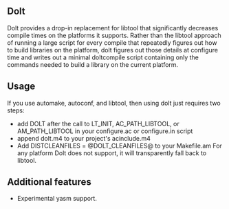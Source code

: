 Dolt
----

Dolt provides a drop-in replacement for libtool that significantly decreases
compile times on the platforms it supports. Rather than the libtool approach
of running a large script for every compile that repeatedly figures out how
to build libraries on the platform, dolt figures out those details at
configure time and writes out a minimal doltcompile script containing only the
commands needed to build a library on the current platform.


Usage
-----

If you use automake, autoconf, and libtool, then using dolt just requires two
steps:

- add DOLT after the call to LT_INIT, AC_PATH_LIBTOOL, or AM_PATH_LIBTOOL in
  your configure.ac or configure.in script
- append dolt.m4 to your project's acinclude.m4
- Add DISTCLEANFILES = @DOLT_CLEANFILES@ to your Makefile.am
For any platform Dolt does not support, it will transparently fall back to
libtool.

Additional features
-------------------

- Experimental yasm support.
